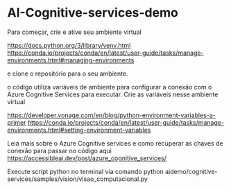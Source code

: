 # AI-Cognitive-services-demo

Para começar, crie e ative seu ambiente virtual 

https://docs.python.org/3/library/venv.html
https://conda.io/projects/conda/en/latest/user-guide/tasks/manage-environments.html#managing-environments

e clone o repositório para o seu ambiente.

o código utiliza variáveis de ambiente para configurar a conexão com o Azure Cognitive Services para executar. Crie as variáveis nesse ambiente virtual

https://developer.vonage.com/en/blog/python-environment-variables-a-primer
https://conda.io/projects/conda/en/latest/user-guide/tasks/manage-environments.html#setting-environment-variables

Leia mais sobre o Azure Cognitive services e como recuperar as chaves de conexão para passar no código aqui
https://accessibleai.dev/post/azure_cognitive_services/

Execute script python no terminal via comando python aidemo/cognitive-services/samples/vision/visao_computacional.py

